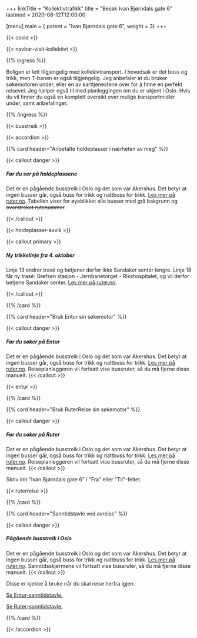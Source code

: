 +++
linkTitle = "Kollektivtrafikk"
title = "Besøk Ivan Bjørndals gate 6"
lastmod = 2020-08-12T12:00:00

[menu]
main = { parent = "Ivan Bjørndals gate 6", weight = 3}
+++

{{< covid >}}

{{< navbar-visit-kollektivt >}}

{{% ingress %}}

Boligen er lett tilgjengelig med kollekivtransport. I hovedsak er det buss og trikk,
men T-banen er også tilgjengelig. Jeg anbefaler at du bruker søkemotoren
under, eller en av karttjenestene over for å finne en perfekt reisevei. Jeg
hjelper også til med planleggingen om du er ukjent i Oslo. Hvis du vil finner
du også en komplett oversikt over mulige transportmidler under, samt
anbefalinger.

{{% /ingress %}}

{{< busstreik >}}

{{< accordion >}}

{{% card header="Anbefalte holdeplasser i nærheten av meg" %}}

{{< callout danger >}}

##### Før du ser på holdeplassene

Det er en pågående busstreik i Oslo og det som var Akershus. Det betyr at ingen busser går, også
buss for trikk og nattbuss for trikk. [Les mer på
ruter.no](https://ruter.no/avvik/busstreik-2020/?id=15327). Tabellen viser for øyeblikket alle
busser med grå bakgrunn og ~~overstreket rutenummer~~.

{{< /callout >}}

{{< holdeplasser-avvik >}}

{{< callout primary >}}

##### Ny trikkelinje fra 4. oktober

Linje 13 endrer trasé og betjener derfor ikke Sandaker senter lengre. Linje 18 får ny trasé: Grefsen
stasjon - Jernbanetorget - Rikshospitalet, og vil derfor betjene Sandaker senter. [Les mer på
ruter.no](https://ruter.no/avvik/ruteendring-4.-oktober/).

{{< /callout >}}

{{% /card %}}

{{% card header="Bruk Entur sin søkemotor" %}}

{{< callout danger >}}

##### Før du søker på Entur

Det er en pågående busstreik i Oslo og det som var Akershus. Det betyr at ingen busser går, også
buss for trikk og nattbuss for trikk. [Les mer på
ruter.no](https://ruter.no/avvik/busstreik-2020/?id=15327). Reiseplanleggeren vil fortsatt vise
bussruter, så du må fjerne disse manuelt.
{{< /callout >}}

{{< entur >}}

{{% /card %}}

{{% card header="Bruk RuterReise sin søkemotor" %}}

{{< callout danger >}}

##### Før du søker på Ruter

Det er en pågående busstreik i Oslo og det som var Akershus. Det betyr at ingen busser går, også
buss for trikk og nattbuss for trikk. [Les mer på
ruter.no](https://ruter.no/avvik/busstreik-2020/?id=15327). Reiseplanleggeren vil fortsatt vise
bussruter, så du må fjerne disse manuelt.
{{< /callout >}}

Skriv inn "Ivan Bjørndals gate 6" i "Fra" eller "Til"-feltet.

{{< ruterreise >}}

{{% /card %}}

{{% card header="Sanntidstavle ved avreise" %}}

{{< callout danger >}}

##### Pågående busstreik i Oslo

Det er en pågående busstreik i Oslo og det som var Akershus. Det betyr at ingen busser går, også
buss for trikk og nattbuss for trikk. [Les mer på
ruter.no](https://ruter.no/avvik/busstreik-2020/?id=15327). Sanntidsskjermene vil fortsatt vise
bussruter, så du må fjerne disse manuelt.
{{< /callout >}}

Disse er kjekke å bruke når du skal reise herfra igjen.

[Se Entur-sanntidstavle.](https://tavla.en-tur.no/t/PnVDQGYSsCiPu3B3JRrx)

[Se
Ruter-sanntidstavle.][rutermon]

[rutermon]: https://mon.ruter.no/departures/59.93767611327234-10.76438223181862/N4Igrgzgpgwg9gGzAWwHYBkCGBPOYAuIAXPgE5hQA0IAblKRAJZyrEBM1ARnJqQCYRiAbVB8oCHFD4BlfL3wAVRsijEADNQAWjPmIyNUUQUWABfaqhSd6AeQBmAESgAHeWFJH2GkPkb4EqkQgAIIeqHyYCBAA5phyINR8jBCYnAF8CqSYqBDOcKT4ALJwYsZCALrUUKip6cRkFFo6UJmYAMYA1vBIaMR2kdDUEPhwzgAKEm1QAJICwiAActIASkSyoxPtUEQAbADMAOwALCDl5qLikjJyBUoq6k261egGnibmIJbI1qT2Tq4FdxvNjeXz+QIgaTZCIdegAAmk1Xw9ASICSKTSUlaOTyBWKpWElRA1VqUnq5CoIG0YlanW6KFYRH6UUpww2kxmcyIQkWKzWI3GHKIAFYABwARlFwtOpjOQA

{{% /card %}}

{{< /accordion >}}
